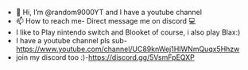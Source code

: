 - 👋 Hi, I’m @random9000YT and I have a youtube channel
- 📫 How to reach me- Direct message me on discord 💻
- I like to Play nintendo switch and Blooket of course, i also play Blax:)
- I have a youtube channel pls sub-https://www.youtube.com/channel/UC89knWej1HIWNmQuqx5Hhzw
- join my discord too :)-https://discord.gg/5VsmFpEQXP
<!---
random9000YT/random9000YT is a ✨ special ✨ repository because its `README.md` (this file) appears on your GitHub profile.
You can click the Preview link to take a look at your changes.
--->
